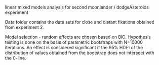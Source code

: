 linear mixed models analysis for second moonlander / dodgeAsteroids experiment

Data folder contains the data sets for close and distant fixations obtained from experiment 2.

Model selection - random effects are chosen based on BIC. Hypothesis testing is done on the basis of parametric bootstraps with N=10000 iterations. An effect is considered significant if the 95% HDPI of the distribution of values obtained from the bootstrap does not intersect with the 0-line.
